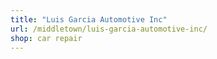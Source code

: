 ```yaml
---
title: "Luis Garcia Automotive Inc"
url: /middletown/luis-garcia-automotive-inc/
shop: car repair
---
```

